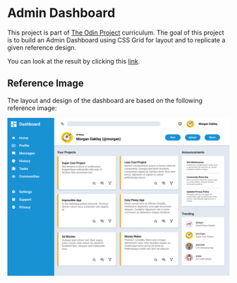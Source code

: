 # Admin Dashboard

This project is part of [The Odin Project](https://www.theodinproject.com) curriculum. The goal of this project is to build an Admin Dashboard using CSS Grid for layout and to replicate a given reference design.

You can look at the result by clicking this [link](https://shalakushka.github.io/admin-dashboard).

## Reference Image

The layout and design of the dashboard are based on the following reference image:

![Reference Image](img/dashboard-project.png)